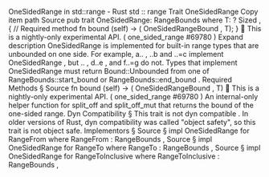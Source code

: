 OneSidedRange in std::range - Rust
std
::
range
Trait
OneSidedRange
Copy item path
Source
pub trait OneSidedRange<T>:
RangeBounds
<T>
where
    T: ?
Sized
,
{
    // Required method
    fn
bound
(self) -> (
OneSidedRangeBound
, T);
}
🔬
This is a nightly-only experimental API. (
one_sided_range
#69780
)
Expand description
OneSidedRange
is implemented for built-in range types that are unbounded
on one side. For example,
a..
,
..b
and
..=c
implement
OneSidedRange
,
but
..
,
d..e
, and
f..=g
do not.
Types that implement
OneSidedRange<T>
must return
Bound::Unbounded
from one of
RangeBounds::start_bound
or
RangeBounds::end_bound
.
Required Methods
§
Source
fn
bound
(self) -> (
OneSidedRangeBound
, T)
🔬
This is a nightly-only experimental API. (
one_sided_range
#69780
)
An internal-only helper function for
split_off
and
split_off_mut
that returns the bound of the one-sided range.
Dyn Compatibility
§
This trait is
not
dyn compatible
.
In older versions of Rust, dyn compatibility was called "object safety", so this trait is not object safe.
Implementors
§
Source
§
impl<T>
OneSidedRange
<T> for
RangeFrom
<T>
where
RangeFrom
<T>:
RangeBounds
<T>,
Source
§
impl<T>
OneSidedRange
<T> for
RangeTo
<T>
where
RangeTo
<T>:
RangeBounds
<T>,
Source
§
impl<T>
OneSidedRange
<T> for
RangeToInclusive
<T>
where
RangeToInclusive
<T>:
RangeBounds
<T>,
